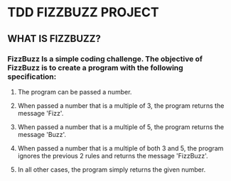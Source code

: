 # TDD FIZZBUZZ PROJECT

## WHAT IS FIZZBUZZ?

### FizzBuzz Is a simple coding challenge. The objective of FizzBuzz is to create a program with the following specification: 
 
  1. The program can be passed a number.
  
  2. When passed a number that is a multiple of 3, the program returns the message 'Fizz'.
  
  3. When passed a number that is a multiple of 5, the program returns the message 'Buzz'.
  
  4. When passed a number that is a multiple of both 3 and 5, the program ignores the previous 2 rules and returns the message 'FizzBuzz'.
  
  5. In all other cases, the program simply returns the given number.
